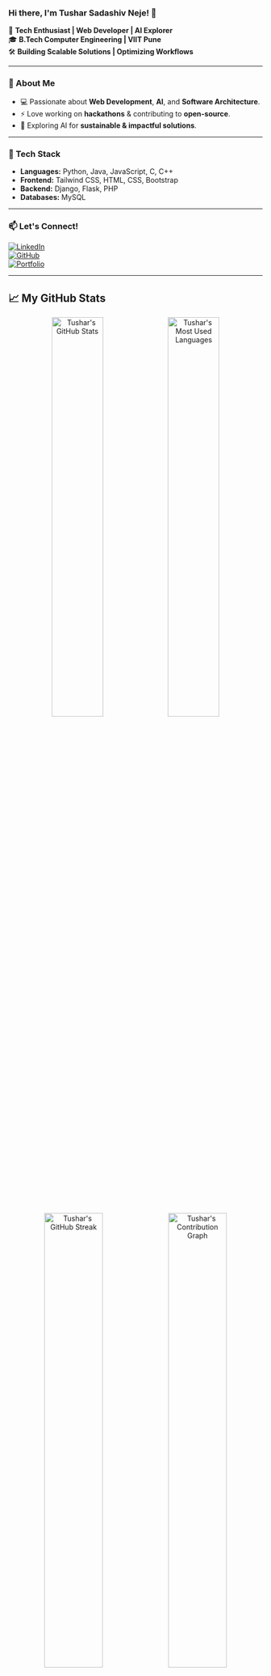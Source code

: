 ### Hi there, I'm Tushar Sadashiv Neje! 👋

🚀 **Tech Enthusiast | Web Developer | AI Explorer**  
🎓 **B.Tech Computer Engineering | VIIT Pune**  
🛠️ **Building Scalable Solutions | Optimizing Workflows**  

---

### 🌟 About Me
- 💻 Passionate about **Web Development**, **AI**, and **Software Architecture**.
- ⚡ Love working on **hackathons** & contributing to **open-source**.
- 🎯 Exploring AI for **sustainable & impactful solutions**.

---

### 🔨 Tech Stack
- **Languages:** Python, Java, JavaScript, C, C++
- **Frontend:** Tailwind CSS, HTML, CSS, Bootstrap
- **Backend:** Django, Flask, PHP
- **Databases:** MySQL

---

### 📫 Let's Connect!
[![LinkedIn](https://img.shields.io/badge/LinkedIn-Connect-blue?logo=linkedin)](https://www.linkedin.com/in/tushar-neje/)  
[![GitHub](https://img.shields.io/badge/GitHub-Follow-black?logo=github)](https://github.com/tusharneje-07)  
[![Portfolio](https://img.shields.io/badge/Portfolio-Visit-green?logo=googlechrome)](https://tusharneje.online)

---

## 📈 My GitHub Stats

<div align="center">

  <img src="https://github-readme-stats.vercel.app/api?username=tusharneje-07&theme=react&hide_border=true&show_icons=true&count_private=true" width="45%" alt="Tushar's GitHub Stats"/>
  
  <img src="https://github-readme-stats.vercel.app/api/top-langs/?username=tusharneje-07&theme=react&hide_border=true&layout=compact" width="45%" alt="Tushar's Most Used Languages"/>

</div>

<br/>

<div align="center">

  <img src="https://github-readme-streak-stats.herokuapp.com/?user=tusharneje-07&theme=react&hide_border=true" width="48%" alt="Tushar's GitHub Streak"/>
  
  <img src="https://github-readme-activity-graph.vercel.app/graph?username=tusharneje-07&theme=react-dark&hide_border=true" width="48%" alt="Tushar's Contribution Graph"/>

</div>


## 📈 Contribution Graph
![GitHub Activity Graph](https://github-readme-activity-graph.vercel.app/graph?username=tusharneje-07&theme=react-dark&hide_border=true)


💡 **"Building Tech for a Better Tomorrow!"** 🚀
